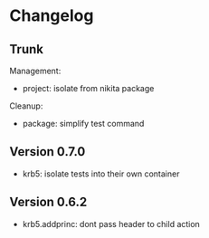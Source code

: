 
# Changelog

## Trunk

Management:
* project: isolate from nikita package

Cleanup:
* package: simplify test command

## Version 0.7.0

* krb5: isolate tests into their own container

## Version 0.6.2

* krb5.addprinc: dont pass header to child action
